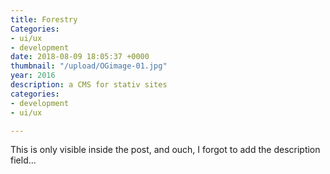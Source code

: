 ```yaml
---
title: Forestry
Categories:
- ui/ux
- development
date: 2018-08-09 18:05:37 +0000
thumbnail: "/upload/OGimage-01.jpg"
year: 2016
description: a CMS for stativ sites
categories:
- development
- ui/ux

---
```

This is only visible inside the post, and ouch, I forgot to add the description field... 